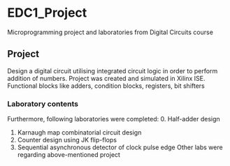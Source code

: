 # EDC1_Project
Microprogramming project and laboratories from Digital Circuits course

## Project

Design a digital circuit utilising integrated circuit logic in order to perform addition of numbers.
Project was created and simulated in Xilinx ISE. Functional blocks like adders, condition blocks, registers, bit shifters

### Laboratory contents
Furthermore, following laboratories were completed:
0. Half-adder design
1. Karnaugh map combinatorial circuit design
2. Counter design using JK flip-flops
3. Sequential asynchronous detector of clock pulse edge
Other labs were regarding above-mentioned project
